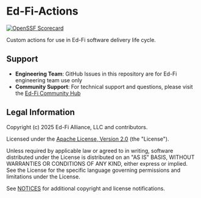 # Ed-Fi-Actions

[![OpenSSF Scorecard](https://api.securityscorecards.dev/projects/github.com/Ed-Fi-Alliance-OSS/Ed-Fi-Actions/badge)](https://securityscorecards.dev/viewer/?uri=github.com/Ed-Fi-Alliance-OSS/Ed-Fi-Actions)


Custom actions for use in Ed-Fi software delivery life cycle.

## Support

- **Engineering Team**: GitHub Issues in this repository are for Ed-Fi engineering team use only
- **Community Support**: For technical support and questions, please visit the [Ed-Fi Community Hub](https://community.ed-fi.org)

## Legal Information

Copyright (c) 2025 Ed-Fi Alliance, LLC and contributors.

Licensed under the [Apache License, Version 2.0](LICENSE) (the "License").

Unless required by applicable law or agreed to in writing, software distributed
under the License is distributed on an "AS IS" BASIS, WITHOUT WARRANTIES OR
CONDITIONS OF ANY KIND, either express or implied. See the License for the
specific language governing permissions and limitations under the License.

See [NOTICES](NOTICES.md) for additional copyright and license notifications.
 
